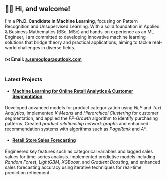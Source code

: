 ## 👋🏻 Hi, and welcome!

I'm a **Ph.D. Candidate in Machine Learning**, focusing on Pattern Recognition and Unsupervised Learning. With a solid foundation in Applied & Business Mathematics (BSc, MSc) and hands-on experience as an ML Engineer, I am committed to developing innovative machine learning solutions that bridge theory and practical applications, aiming to tackle real-world challenges in diverse fields.

#### ✉️ Email: [a.semoglou@outlook.com](mailto:a.semoglou@outlook.com)

#

### Latest Projects

- #### [Machine Learning for Online Retail Analytics & Customer Segmentation](https://github.com/semoglou/Machine-Learning-Customer-Segmentation)
Developed advanced models for product categorization using *NLP* and *Text Analytics*, implemented *K-Means* and *Hierarchical Clustering* for customer segmentation, and applied the *FP-Growth* algorithm to identify purchasing patterns. Created *product relationship network graphs* and enhanced recommendation systems with algorithms such as *PageRank* and *A**.

- #### [Retail Store Sales Forecasting](https://github.com/semoglou/Retail-Store-Sales-Forecasting)
Engineered key features such as categorical variables and lagged sales values for time-series analysis. Implemented predictive models including *Random Forest*, *LightGBM*, *XGBoost*, and *Gradient Boosting*, and enhanced sales forecasting accuracy using iterative techniques for real-time prediction refinement.

